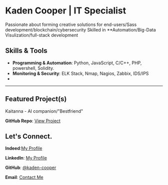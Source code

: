 

# Kaden Cooper | IT Specialist
Passionate about forming creative solutions for end-users/Sass development/blockchain/cybersecurity
Skilled in **Automation/Big-Data Visulization/full-stack development

## Skills & Tools
- **Programming & Automation**: Python, JavaScript, C/C++, PHP, powershell, Solidity. 
- **Monitoring & Security**: ELK Stack, Nmap, Nagios, Zabbix, IDS/IPS
- 

---

## Featured Project(s)

Kaitanna - AI companion/"Bestfriend"

**GitHub Repo**: [View Project](https://github.com/kadencooper2005/Kaitanna)  



## Let's Connect.

**Indeed**:[My Profile](https://profile.indeed.com/?hl=en_US&co=US&from=gnav-homepage)

**LinkedIn**: [My Profile](https://www.linkedin.com/in/kaden-cooper-840192276/?trk=opento_sprofile_topcard)  

**GitHub**: [@kaden-cooper](https://github.com/kadencooper2005/Kaden-Cooper)  

**Email**: [Contact Me](mailto:kadencooper608@gmail.com)  


